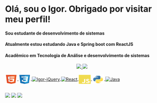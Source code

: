 # Olá, sou o Igor. Obrigado por visitar meu perfil!

#### Sou estudante de desenvolvimento de sistemas
#### Atualmente estou estudando Java e Spring boot com ReactJS
#### Acadêmico em Tecnologia de Análise e desenvolvimento de sistemas


<div align="center">
  <a href="https://github.com/igorlops">
  <img height="180em" src="https://github-readme-stats.vercel.app/api?username=igorlops&show_icons=true&theme=dark&include_all_commits=true&count_private=true"/>
  <img height="180em" src="https://github-readme-stats.vercel.app/api/top-langs/?username=igorlops&layout=compact&langs_count=7&theme=dark"/>
</div>
<div style="display: inline_block"><br>

   <img align="center" alt="Igor-HTML" height="30" width="40" src="https://raw.githubusercontent.com/devicons/devicon/master/icons/html5/html5-original.svg">
  <img align="center" alt="Igor-CSS" height="30" width="40" src="https://raw.githubusercontent.com/devicons/devicon/master/icons/css3/css3-original.svg">
  <img align="center" alt="Igor-jQuery" width="40" heigth="30" margin-right="1px" src="https://cdn.jsdelivr.net/gh/devicons/devicon/icons/jquery/jquery-original.svg" />
    <img align="center" alt="React" height="30" width="40" src="https://upload.wikimedia.org/wikipedia/commons/a/a7/React-icon.svg">
  <img align="center" alt="Igor-Js" height="30" width="40" src="https://raw.githubusercontent.com/devicons/devicon/master/icons/javascript/javascript-plain.svg">
  <img align="center" alt="Python" height="30" width="40" src="https://raw.githubusercontent.com/devicons/devicon/master/icons/python/python-original.svg">
   <img align="center" alt="Java" height="30" width="40" src="https://www.svgrepo.com/show/184143/java.svg">
  
</div>
  
  ##
 
<div> 

<a href="mailto:claudioigorai@gmail.com" target="_blank"> <img src="https://img.shields.io/badge/Gmail-D14836?style=for-the-badge&logo=gmail&logoColor=white"/></a>
  <a href="https://instagram.com/igorl.ops" target="_blank"><img src="https://img.shields.io/badge/-Instagram-%23E4405F?style=for-the-badge&logo=instagram&logoColor=white" target="_blank"></a>
<a href="https://www.linkedin.com/in/igor-lopes-36b842204/" target="_blank"><img src="https://img.shields.io/badge/-LinkedIn-%230077B5?style=for-the-badge&logo=linkedin&logoColor=white" target="_blank"></a> 
</div>
